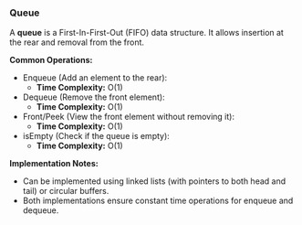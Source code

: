 ### **Queue**

A **queue** is a First-In-First-Out (FIFO) data structure. It allows insertion at the rear and removal from the front.

**Common Operations:**

- Enqueue (Add an element to the rear):
  - **Time Complexity:** O(1)
- Dequeue (Remove the front element):
  - **Time Complexity:** O(1)
- Front/Peek (View the front element without removing it):
  - **Time Complexity:** O(1)
- isEmpty (Check if the queue is empty):
  - **Time Complexity:** O(1)

**Implementation Notes:**

- Can be implemented using linked lists (with pointers to both head and tail) or circular buffers.
- Both implementations ensure constant time operations for enqueue and dequeue.